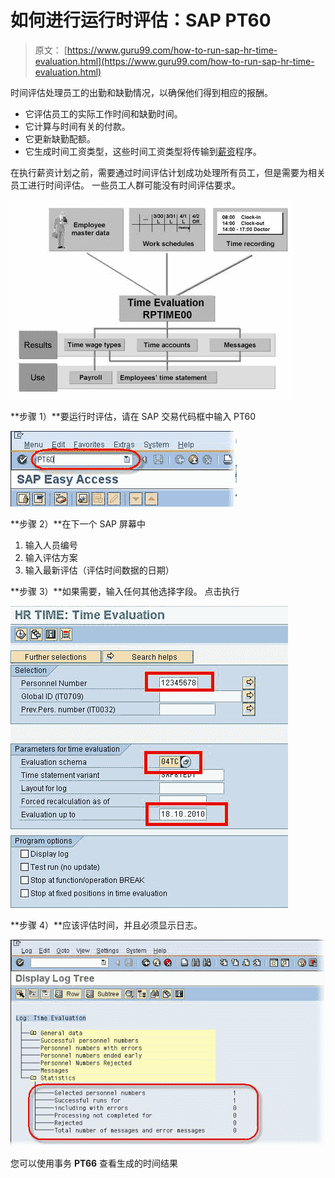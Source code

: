 # 如何进行运行时评估：SAP PT60

> 原文： [https://www.guru99.com/how-to-run-sap-hr-time-evaluation.html](https://www.guru99.com/how-to-run-sap-hr-time-evaluation.html)

时间评估处理员工的出勤和缺勤情况，以确保他们得到相应的报酬。

*   它评估员工的实际工作时间和缺勤时间。
*   它计算与时间有关的付款。
*   它更新缺勤配额。
*   它生成时间工资类型，这些时间工资类型将传输到[薪资](/sap-payroll.html)程序。

在执行薪资计划之前，需要通过时间评估计划成功处理所有员工，但是需要为相关员工进行时间评估。 一些员工人群可能没有时间评估要求。

![How to Run Time Evaluation: SAP PT60](img/565c1d7633e8b57086c987babf488ab0.png "SAP Time Management")

**步骤 1）**要运行时评估，请在 SAP 交易代码框中输入 PT60

![How to Run Time Evaluation: SAP PT60](img/c3c29f232848830fab0818e3684a272b.png "SAP Time Evaluation")

**步骤 2）**在下一个 SAP 屏幕中

1.  输入人员编号
2.  输入评估方案
3.  输入最新评估（评估时间数据的日期）

**步骤 3）**如果需要，输入任何其他选择字段。 点击执行

![How to Run Time Evaluation: SAP PT60](img/2bae111779a3e2ca98646117f13dec8f.png "SAP Time Evaluation")

**步骤 4）**应该评估时间，并且必须显示日志。

![How to Run Time Evaluation: SAP PT60](img/a40923424dba4ae658c3542bd4dfcebe.png "SAP Time Evaluation")

您可以使用事务 **PT66** 查看生成的时间结果